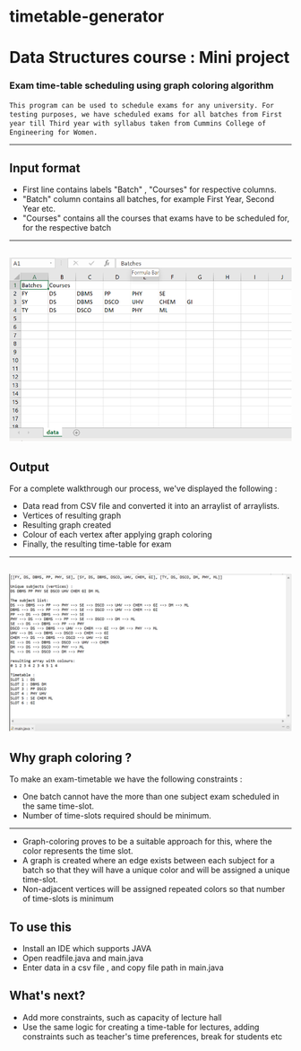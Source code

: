 # timetable-generator

# Data Structures course : Mini project
### Exam time-table scheduling using graph coloring algorithm
    This program can be used to schedule exams for any university. For testing purposes, we have scheduled exams for all batches from First year till Third year with syllabus taken from Cummins College of Engineering for Women.
---
## Input format
* First line contains labels "Batch" , "Courses" for respective columns.
* "Batch" column contains all batches, for example First Year, Second Year etc.
* "Courses" contains all the courses that exams have to be scheduled for, for the respective batch
---
 ![alt text](data.png)
---
## Output
For a complete walkthrough our process, we've displayed the following :
* Data read from CSV file and converted it into an arraylist of arraylists.
* Vertices of resulting graph
* Resulting graph created
* Colour of each vertex after applying graph coloring
* Finally, the resulting time-table for exam
---
![alt text](output.png)
---
## Why graph coloring ?
To make an exam-timetable we have the following constraints :
* One batch cannot have the more than one subject exam scheduled in the same time-slot. 
* Number of time-slots required should be minimum.
---
* Graph-coloring proves to be a suitable approach for this, where the color represents the time slot.
* A graph is created where an edge exists between each subject for a batch so that they will have a unique color and will be assigned a unique time-slot.
* Non-adjacent vertices will be assigned repeated colors so that number of time-slots is minimum
## To use this
* Install an IDE which supports JAVA
* Open readfile.java and main.java
* Enter data in a csv file , and copy file path in main.java

## What's next?
* Add more constraints, such as capacity of lecture hall
* Use the same logic for creating a time-table for lectures, adding constraints such as teacher's time preferences, break for students etc
